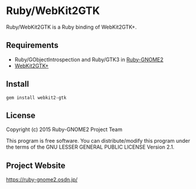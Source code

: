 # Ruby/WebKit2GTK

Ruby/WebKit2GTK is a Ruby binding of WebKit2GTK+.

## Requirements

* Ruby/GObjectIntrospection and Ruby/GTK3 in
  [Ruby-GNOME2](https://ruby-gnome2.osdn.jp/)
* [WebKit2GTK+](http://webkitgtk.org/)

## Install

    gem install webkit2-gtk

## License

Copyright (c) 2015 Ruby-GNOME2 Project Team

This program is free software. You can distribute/modify this program
under the terms of the GNU LESSER GENERAL PUBLIC LICENSE Version 2.1.

## Project Website

https://ruby-gnome2.osdn.jp/
